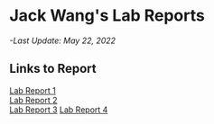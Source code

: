 
# Jack Wang's Lab Reports
*-Last Update: May 22, 2022*


## Links to Report

[Lab Report 1](https://xinghan2002.github.io/cse15l-lab-reports/Tutorial.html)\
[Lab Report 2](https://xinghan2002.github.io/lab-reports-2/debug.html)\
[Lab Report 3](https://xinghan2002.github.io/Lab-report-3/)
[Lab Report 4](https://xinghan2002.github.io/lab-report4/)

